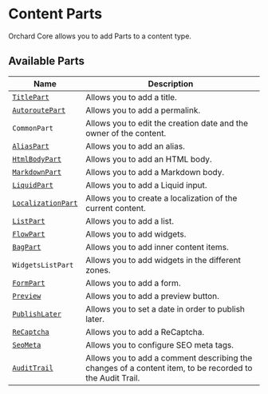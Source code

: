 # Content Parts

Orchard Core allows you to add Parts to a content type.

## Available Parts

| Name | Description |
| --- | --- |
| [`TitlePart`](../../modules/Title/README.md) | Allows you to add a title. |
| [`AutoroutePart`](../../modules/Autoroute/README.md) | Allows you to add a permalink. |
| `CommonPart` | Allows you to edit the creation date and the owner of the content. |
| [`AliasPart`](../../modules/Alias/README.md) | Allows you to add an alias. |
| [`HtmlBodyPart`](../../modules/Html/README.md) | Allows you to add an HTML body. |
| [`MarkdownPart`](../../modules/Markdown/README.md) | Allows you to add a Markdown body. |
| [`LiquidPart`](../../modules/Liquid/README.md) | Allows you to add a Liquid input. |
| [`LocalizationPart`](../../modules/Localize/README.md) | Allows you to create a localization of the current content. |
| [`ListPart`](../../modules/Lists/README.md) | Allows you to add a list. |
| [`FlowPart`](../../modules/Flow/README.md) | Allows you to add widgets. |
| [`BagPart`](../../modules/Flow/BagPart.md) | Allows you to add inner content items. |
| `WidgetsListPart` | Allows you to add widgets in the different zones. |
| [`FormPart`](../../modules/Forms/README.md) | Allows you to add a form. |
| [`Preview`](../../modules/ContentPreview/README.md) | Allows you to add a preview button. |
| [`PublishLater`](../../modules/PublishLater/README.md) | Allows you to set a date in order to publish later. |
| [`ReCaptcha`](../../modules/ReCaptcha/README.md) | Allows you to add a ReCaptcha. |
| [`SeoMeta`](../../modules/Seo/README.md) | Allows you to configure SEO meta tags. |
| [`AuditTrail`](../../modules/AuditTrail/README.md) | Allows you to add a comment describing the changes of a content item, to be recorded to the Audit Trail. |
